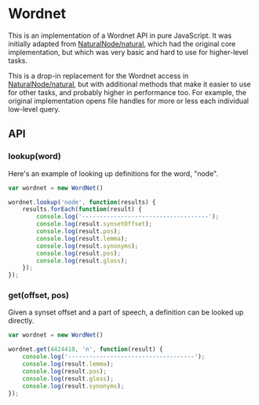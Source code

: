 Wordnet
=======

This is an implementation of a Wordnet API in pure JavaScript. It was initially 
adapted from [NaturalNode/natural](https://github.com/NaturalNode/natural), which had the 
original core implementation, but which was very basic and hard to use for higher-level
tasks. 

This is a drop-in replacement for the Wordnet access in 
[NaturalNode/natural](https://github.com/NaturalNode/natural), but with additional 
methods that make it easier to use for other tasks, and probably higher in performance
too. For example, the original implementation opens file handles for more or less 
each individual low-level query. 

API
---

### lookup(word)

Here's an example of looking up definitions for the word, "node".

```javascript
var wordnet = new WordNet()

wordnet.lookup('node', function(results) {
    results.forEach(function(result) {
        console.log('------------------------------------');
        console.log(result.synsetOffset);
        console.log(result.pos);
        console.log(result.lemma);
        console.log(result.synonyms);
        console.log(result.pos);
        console.log(result.gloss);
    });
});
```

### get(offset, pos)

Given a synset offset and a part of speech, a definition can be looked up directly.

```javascript
var wordnet = new WordNet()

wordnet.get(4424418, 'n', function(result) {
    console.log('------------------------------------');
    console.log(result.lemma);
    console.log(result.pos);
    console.log(result.gloss);
    console.log(result.synonyms);
});
```
